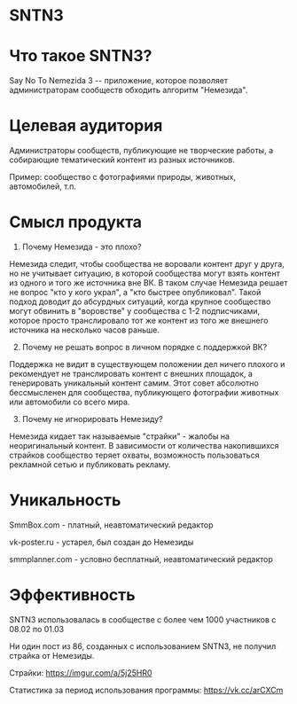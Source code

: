 # SNTN3

# Что такое SNTN3?
Say No To Nemezida 3 -- приложение, которое позволяет администраторам сообществ обходить алгоритм "Немезида".

# Целевая аудитория
 
Администраторы сообществ, публикующие не творческие работы, а собирающие тематический контент из разных источников.

Пример: сообщество с фотографиями природы, животных, автомобилей, т.п.
 
# Смысл продукта
 
1. Почему Немезида - это плохо?
 
Немезида следит, чтобы сообщества не воровали контент друг у друга, но не учитывает ситуацию, в которой сообщества могут взять контент из одного и того же источника вне ВК. В таком случае Немезида решает не вопрос "кто у кого украл", а "кто быстрее опубликовал". Такой подход доводит до абсурдных ситуаций, когда крупное сообщество могут обвинить в "воровстве" у сообщества с 1-2 подписчиками, которое просто транслировало тот же контент из того же внешнего источника на несколько часов раньше.
 
 
2. Почему не решать вопрос в личном порядке с поддержкой ВК?
 
Поддержка не видит в существующем положении дел ничего плохого и рекомендует не транслировать контент с внешних площадок, а генерировать уникальный контент самим. Этот совет абсолютно бессмысленен для сообщества, публикующего фотографии животных или автомобили со всего мира.
 
 
3. Почему не игнорировать Немезиду?
 
Немезида кидает так называемые "страйки" - жалобы на неоригинальный контент. В зависимости от количества накопившихся страйков сообщество теряет охваты, возможность пользоваться рекламной сетью и публиковать рекламу.
 
# Уникальность
 
SmmBox.com - платный, неавтоматический редактор

vk-poster.ru - устарел, был создан до Немезиды

smmplanner.com - условно бесплатный, неавтоматический редактор
 
# Эффективность
 
SNTN3 использовалась в сообществе с более чем 1000 участников с 08.02 по 01.03

Ни один пост из 86, созданных с использованием SNTN3, не получил страйка от Немезиды.

Страйки: https://imgur.com/a/5j25HR0

Статистика за период использования программы: https://vk.cc/arCXCm
